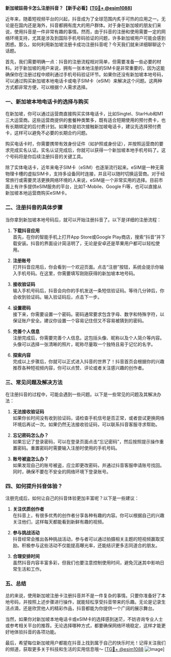 **新加坡註冊卡怎么注册抖音？【新手必看】[[TG💪+ @esim1088](https://t.me/s/esim1088)]**

近年来，随着短视频平台的兴起，抖音成为了全球范围内炙手可热的应用之一。无论是在国内还是海外，抖音都拥有庞大的用户群体。对于身在新加坡的朋友们来说，使用抖音是一件非常有趣的事情。然而，由于抖音的注册和使用需要一定的网络环境支持，尤其是涉及到国际手机号码验证的问题，许多新加坡用户可能会感到困惑。那么，如何利用新加坡注册卡成功注册抖音呢？今天我们就来详细聊聊这个话题。

首先，我们需要明确一点：抖音的注册流程相对简单，但需要准备一些必要的材料。对于新加坡的用户来说，拥有一张本地注册的SIM卡是非常重要的，因为这能确保你在注册过程中顺利通过手机号码验证环节。如果你还没有新加坡本地号码，可以通过购买新加坡本地电话卡或电子SIM卡（eSIM）来解决这个问题。这两种方式都非常方便，可以根据个人需求选择。

### **一、新加坡本地电话卡的选择与购买**

在新加坡，你可以通过运营商直接购买实体电话卡，比如Singtel、StarHub和M1三大运营商。这些运营商提供的套餐种类繁多，既有适合短期使用的预付费卡，也有长期绑定的后付费计划。如果你是初次接触新加坡电话卡，建议先选择预付费卡，这样可以避免不必要的长期合约问题。

购买电话卡时，你需要携带有效身份证件（如护照或身份证），并按照运营商的要求完成实名认证。实名认证完成后，你就可以获得一个新加坡本地手机号码了。这个号码将是你后续注册抖音的关键工具。

除了实体电话卡，近年来电子SIM卡（eSIM）也逐渐流行起来。eSIM是一种无需物理卡槽的虚拟SIM卡，支持多设备同时连接，并且可以随时切换运营商。对于经常旅行或需要灵活更换网络环境的人来说，eSIM是一个非常实用的选择。目前市面上有许多提供eSIM服务的平台，比如T-Mobile、Google Fi等，也可以直接从新加坡本地运营商购买eSIM卡。

### **二、注册抖音的具体步骤**

当你拿到新加坡本地号码后，就可以开始注册抖音了。以下是详细的注册流程：

1. **下载抖音应用**  
   首先，在你的智能手机上打开App Store或Google Play商店，搜索“抖音”并下载安装。抖音的界面设计简洁明了，无论是安卓还是苹果用户都可以轻松使用。

2. **注册账号**  
   打开抖音应用后，你会看到一个欢迎页面。点击“注册”按钮，系统会提示你输入手机号码。在这里，你需要填写刚刚获得的新加坡本地号码。

3. **接收验证码**  
   输入手机号码后，抖音会向你的手机发送一条短信验证码。等待几分钟后，你会收到验证码。输入验证码后，点击下一步。

4. **设置密码**  
   接下来，你需要设置一个密码。密码通常要求包含字母、数字和特殊字符，以保证账户安全。建议你设置一个容易记住但又不容易被猜到的密码。

5. **完善个人信息**  
   注册完成后，你需要完善个人信息。这包括头像、昵称以及个人简介等内容。头像可以选择一张清晰的照片，昵称尽量取一个独特且易于记忆的名字。

6. **探索内容**  
   完成以上步骤后，你就可以正式进入抖音的世界了！抖音首页会根据你的兴趣推荐各种短视频内容，你可以点赞、评论或者关注感兴趣的创作者。

### **三、常见问题及解决方法**

在注册抖音的过程中，可能会遇到一些问题。以下是一些常见的问题及其解决办法：

1. **无法接收验证码**  
   如果你长时间没有收到验证码，请检查手机信号是否正常，或者尝试更换网络环境后再试一次。如果仍然无法接收验证码，可以联系抖音客服寻求帮助。

2. **忘记密码怎么办？**  
   如果忘记了登录密码，可以在登录页面点击“忘记密码”，然后按照提示操作重置密码。重置密码时需要输入注册时使用的手机号码。

3. **账号被盗怎么办？**  
   如果发现自己的账号被盗，应立即更改密码，并通过抖音客服申请账号找回。同时，确保不要在不安全的网络环境下登录账号。

### **四、如何提升抖音体验？**

注册完成后，如何让自己的抖音体验更加丰富呢？以下是一些建议：

1. **关注优质创作者**  
   在抖音上，有很多优秀的创作者分享各种有趣的内容。你可以根据自己的兴趣关注他们，这样每天都能看到新鲜有趣的视频。

2. **参与挑战活动**  
   抖音经常会推出各种挑战活动，参与者可以通过拍摄相关主题的短视频赢取奖励。积极参与这些活动不仅能提高曝光率，还能结识更多志同道合的朋友。

3. **合理安排时间**  
   虽然抖音内容丰富多彩，但我们也要注意控制使用时间，避免沉迷其中影响日常生活和工作。

### **五、总结**

总的来说，使用新加坡注册卡注册抖音并不是一件复杂的事情。只要你准备好了本地号码，并按照上述步骤进行操作，就能轻松享受抖音带来的乐趣。无论是记录生活点滴，还是欣赏他人的精彩作品，抖音都能为你提供一个广阔的展示舞台。

当然，如果你对新加坡本地电话卡或eSIM卡的选择感到迷茫，不妨咨询专业人士或参考相关平台的推荐。无论选择哪种方式，都要确保网络环境稳定，这样才能更好地体验抖音的各项功能。

最后，希望每位新加坡用户都能在抖音上找到属于自己的快乐时光！记得关注我们的频道，获取更多关于科技和生活的实用信息哦～ [[TG💪+ @esim1088](https://t.me/s/esim1088) ![Image](https://i.postimg.cc/4NQfJmqS/Snipaste-2025-05-13-00-14-12.png)]